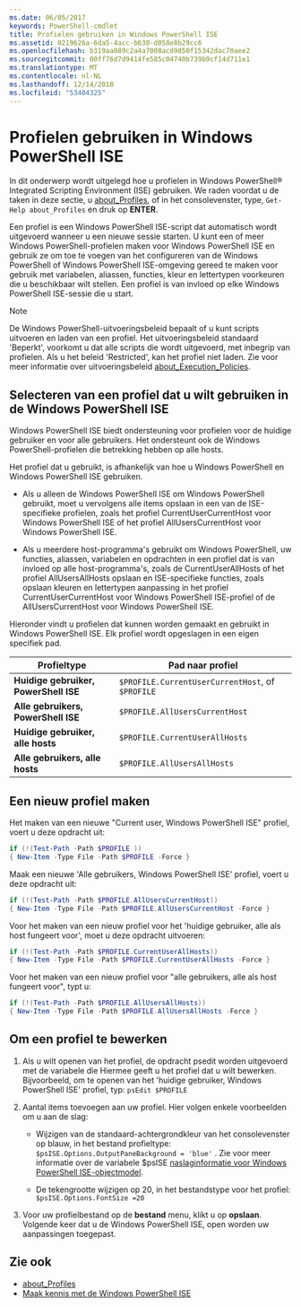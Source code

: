 ```yaml
---
ms.date: 06/05/2017
keywords: PowerShell-cmdlet
title: Profielen gebruiken in Windows PowerShell ISE
ms.assetid: 0219626a-6da5-4acc-b630-d058e8b29cc6
ms.openlocfilehash: b319aa089c2a4a7008acd9850f15342dac70aee2
ms.sourcegitcommit: 00ff76d7d9414fe585c04740b739b9cf14d711e1
ms.translationtype: MT
ms.contentlocale: nl-NL
ms.lasthandoff: 12/14/2018
ms.locfileid: "53404325"
---
```

# <a name="how-to-use-profiles-in-windows-powershell-ise"></a>Profielen gebruiken in Windows PowerShell ISE

In dit onderwerp wordt uitgelegd hoe u profielen in Windows PowerShell® Integrated Scripting Environment (ISE) gebruiken. We raden voordat u de taken in deze sectie, u [about_Profiles](/powershell/module/microsoft.powershell.core/about/about_profiles), of in het consolevenster, type, `Get-Help about_Profiles` en druk op **ENTER**.

Een profiel is een Windows PowerShell ISE-script dat automatisch wordt uitgevoerd wanneer u een nieuwe sessie starten.  U kunt een of meer Windows PowerShell-profielen maken voor Windows PowerShell ISE en gebruik ze om toe te voegen van het configureren van de Windows PowerShell of Windows PowerShell ISE-omgeving gereed te maken voor gebruik met variabelen, aliassen, functies, kleur en lettertypen voorkeuren die u beschikbaar wilt stellen. Een profiel is van invloed op elke Windows PowerShell ISE-sessie die u start.

> [!NOTE]
> De Windows PowerShell-uitvoeringsbeleid bepaalt of u kunt scripts uitvoeren en laden van een profiel. Het uitvoeringsbeleid standaard 'Beperkt', voorkomt u dat alle scripts die wordt uitgevoerd, met inbegrip van profielen. Als u het beleid 'Restricted', kan het profiel niet laden. Zie voor meer informatie over uitvoeringsbeleid [about_Execution_Policies](/powershell/module/microsoft.powershell.core/about/about_execution_policies).

## <a name="selecting-a-profile-to-use-in-the-windows-powershell-ise"></a>Selecteren van een profiel dat u wilt gebruiken in de Windows PowerShell ISE

Windows PowerShell ISE biedt ondersteuning voor profielen voor de huidige gebruiker en voor alle gebruikers. Het ondersteunt ook de Windows PowerShell-profielen die betrekking hebben op alle hosts.

Het profiel dat u gebruikt, is afhankelijk van hoe u Windows PowerShell en Windows PowerShell ISE gebruiken.

- Als u alleen de Windows PowerShell ISE om Windows PowerShell gebruikt, moet u vervolgens alle items opslaan in een van de ISE-specifieke profielen, zoals het profiel CurrentUserCurrentHost voor Windows PowerShell ISE of het profiel AllUsersCurrentHost voor Windows PowerShell ISE.

- Als u meerdere host-programma's gebruikt om Windows PowerShell, uw functies, aliassen, variabelen en opdrachten in een profiel dat is van invloed op alle host-programma's, zoals de CurrentUserAllHosts of het profiel AllUsersAllHosts opslaan en ISE-specifieke functies, zoals opslaan kleuren en lettertypen aanpassing in het profiel CurrentUserCurrentHost voor Windows PowerShell ISE-profiel of de AllUsersCurrentHost voor Windows PowerShell ISE.

Hieronder vindt u profielen dat kunnen worden gemaakt en gebruikt in Windows PowerShell ISE. Elk profiel wordt opgeslagen in een eigen specifiek pad.

| Profieltype | Pad naar profiel |
| --- | --- |
| **Huidige gebruiker, PowerShell ISE**| `$PROFILE.CurrentUserCurrentHost`, of `$PROFILE` |
| **Alle gebruikers, PowerShell ISE**| `$PROFILE.AllUsersCurrentHost` |
| **Huidige gebruiker, alle hosts**| `$PROFILE.CurrentUserAllHosts` |
| **Alle gebruikers, alle hosts** | `$PROFILE.AllUsersAllHosts` |

## <a name="to-create-a-new-profile"></a>Een nieuw profiel maken

Het maken van een nieuwe "Current user, Windows PowerShell ISE" profiel, voert u deze opdracht uit:

```powershell
if (!(Test-Path -Path $PROFILE ))
{ New-Item -Type File -Path $PROFILE -Force }
```

Maak een nieuwe 'Alle gebruikers, Windows PowerShell ISE' profiel, voert u deze opdracht uit:

```powershell
if (!(Test-Path -Path $PROFILE.AllUsersCurrentHost))
{ New-Item -Type File -Path $PROFILE.AllUsersCurrentHost -Force }
```

Voor het maken van een nieuw profiel voor het 'huidige gebruiker, alle als host fungeert voor', moet u deze opdracht uitvoeren:

```powershell
if (!(Test-Path -Path $PROFILE.CurrentUserAllHosts))
{ New-Item -Type File -Path $PROFILE.CurrentUserAllHosts -Force }
```

Voor het maken van een nieuw profiel voor "alle gebruikers, alle als host fungeert voor", typt u:

```powershell
if (!(Test-Path -Path $PROFILE.AllUsersAllHosts))
{ New-Item -Type File -Path $PROFILE.AllUsersAllHosts -Force }
```

## <a name="to-edit-a-profile"></a>Om een profiel te bewerken

1. Als u wilt openen van het profiel, de opdracht psedit worden uitgevoerd met de variabele die Hiermee geeft u het profiel dat u wilt bewerken. Bijvoorbeeld, om te openen van het 'huidige gebruiker, Windows PowerShell ISE' profiel, typ: `psEdit $PROFILE`

2. Aantal items toevoegen aan uw profiel. Hier volgen enkele voorbeelden om u aan de slag:

   - Wijzigen van de standaard-achtergrondkleur van het consolevenster op blauw, in het bestand profieltype: `$psISE.Options.OutputPaneBackground = 'blue'` . Zie voor meer informatie over de variabele $psISE [naslaginformatie voor Windows PowerShell ISE-objectmodel](object-model/The-ISE-Object-Model-Hierarchy.md).

   - De tekengrootte wijzigen op 20, in het bestandstype voor het profiel: `$psISE.Options.FontSize =20`

3. Voor uw profielbestand op de **bestand** menu, klikt u op **opslaan**. Volgende keer dat u de Windows PowerShell ISE, open worden uw aanpassingen toegepast.

## <a name="see-also"></a>Zie ook

- [about_Profiles](/powershell/module/microsoft.powershell.core/about/about_profiles)
- [Maak kennis met de Windows PowerShell ISE](Introducing-the-Windows-PowerShell-ISE.md)